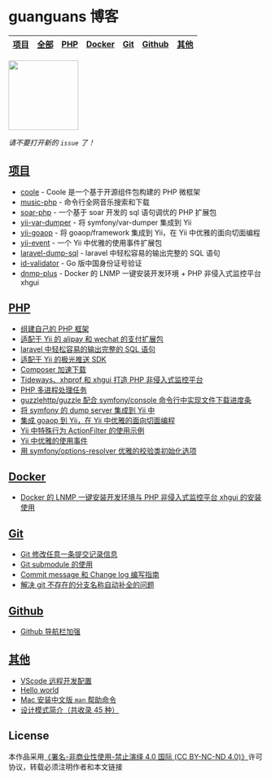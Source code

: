 # guanguans 博客

<table>
    <thead>
        <tr>
            <th><a href="https://github.com/guanguans">项目</a></th>
            <th><a href="https://github.com/guanguans/guanguans.github.io/issues">全部</a></th>
            <th><a href="https://github.com/guanguans/guanguans.github.io/labels/PHP">PHP</a></th>
            <th><a href="https://github.com/guanguans/guanguans.github.io/labels/Docker">Docker</a></th>
            <th><a href="https://github.com/guanguans/guanguans.github.io/labels/Git">Git</a></th>
            <th><a href="https://github.com/guanguans/guanguans.github.io/labels/Github">Github</a></th>
            <th><a href="https://github.com/guanguans/guanguans.github.io/labels/其他">其他</a></th>
        </tr>
    </thead>
</table>

<a href="https://www.guanguans.cn" alt="guanguans's github stats">
    <img align="" height="137px" src="https://github-readme-stats.vercel.app/api?username=guanguans&hide_title=true&hide_border=true&show_icons=true&include_all_commits=true&line_height=21&bg_color=0,EC6C6C,FFD479,FFFC79,73FA79&theme=graywhite&locale=cn" />
</a>

*请不要打开新的 `issue` 了！*

## [项目](https://github.com/guanguans)

* [coole](https://www.guanguans.cn/coole/#/) - Coole 是一个基于开源组件包构建的 PHP 微框架
* [music-php](https://github.com/guanguans/music-php) - 命令行全网音乐搜索和下载
* [soar-php](https://github.com/guanguans/soar-php) - 一个基于 soar 开发的 sql 语句调优的 PHP 扩展包
* [yii-var-dumper](https://github.com/guanguans/yii-var-dumper) - 将 symfony/var-dumper 集成到 Yii
* [yii-goaop](https://github.com/guanguans/yii-goaop) - 将 goaop/framework 集成到 Yii，在 Yii 中优雅的面向切面编程
* [yii-event](https://github.com/guanguans/yii-event) - 一个 Yii 中优雅的使用事件扩展包
* [laravel-dump-sql](https://github.com/guanguans/laravel-dump-sql) - laravel 中轻松容易的输出完整的 SQL 语句
* [id-validator](https://github.com/guanguans/id-validator) - Go 版中国身份证号验证
* [dnmp-plus](https://github.com/guanguans/dnmp-plus) - Docker 的 LNMP 一键安装开发环境 + PHP 非侵入式监控平台 xhgui

## [PHP](https://github.com/guanguans/guanguans.github.io/labels/PHP)

* [组建自己的 PHP 框架](https://github.com/guanguans/guanguans.github.io/issues/38)
* [适配于 Yii 的 alipay 和 wechat 的支付扩展包](https://github.com/guanguans/guanguans.github.io/issues/26)
* [laravel 中轻松容易的输出完整的 SQL 语句](https://github.com/guanguans/guanguans.github.io/issues/27)
* [适配于 Yii 的极光推送 SDK](https://github.com/guanguans/guanguans.github.io/issues/28)
* [Composer 加速下载](https://github.com/guanguans/guanguans.github.io/issues/5)
* [Tideways、xhprof 和 xhgui 打造 PHP 非侵入式监控平台](https://github.com/guanguans/guanguans.github.io/issues/8)
* [PHP 多进程处理任务](https://github.com/guanguans/guanguans.github.io/issues/31)
* [guzzlehttp/guzzle 配合 symfony/console 命令行中实现文件下载进度条](https://github.com/guanguans/guanguans.github.io/issues/32)
* [将 symfony 的 dump server 集成到 Yii 中](https://github.com/guanguans/guanguans.github.io/issues/34)
* [集成 goaop 到 Yii，在 Yii 中优雅的面向切面编程](https://github.com/guanguans/guanguans.github.io/issues/35)
* [Yii 中特殊行为 ActionFilter 的使用示例](https://github.com/guanguans/guanguans.github.io/issues/36)
* [Yii 中优雅的使用事件](https://github.com/guanguans/guanguans.github.io/issues/37)
* [用 symfony/options-resolver 优雅的校验类初始化选项](https://github.com/guanguans/guanguans.github.io/issues/39)

## [Docker](https://github.com/guanguans/guanguans.github.io/labels/Docker)

* [Docker 的 LNMP 一键安装开发环境与 PHP 非侵入式监控平台 xhgui 的安装使用](https://github.com/guanguans/guanguans.github.io/issues/9)

## [Git](https://github.com/guanguans/guanguans.github.io/labels/Git)

* [Git 修改任意一条提交记录信息](https://github.com/guanguans/guanguans.github.io/issues/4)
* [Git submodule 的使用](https://github.com/guanguans/guanguans.github.io/issues/7)
* [Commit message 和 Change log 编写指南](https://github.com/guanguans/guanguans.github.io/issues/2)
* [解决 git 不存在的分支名称自动补全的问题](https://github.com/guanguans/guanguans.github.io/issues/29)

## [Github](https://github.com/guanguans/guanguans.github.io/labels/Github)

* [Github 导航栏加强](https://github.com/guanguans/guanguans.github.io/issues/3)

## [其他](https://github.com/guanguans/guanguans.github.io/labels/%E5%85%B6%E4%BB%96)

* [VScode 远程开发配置](https://github.com/guanguans/guanguans.github.io/issues/13)
* [Hello world](https://github.com/guanguans/guanguans.github.io/issues/1)
* [Mac 安装中文版 `man` 帮助命令](https://github.com/guanguans/guanguans.github.io/issues/30)
* [设计模式简介（共收录 45 种）](https://github.com/guanguans/guanguans.github.io/issues/33)

## License

本作品采用[《署名-非商业性使用-禁止演绎 4.0 国际 (CC BY-NC-ND 4.0)》](https://github.com/guanguans/guanguans.github.io/blob/master/LICENSE.md)许可协议，转载必须注明作者和本文链接
